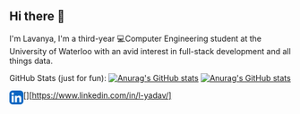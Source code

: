## Hi there 👋

I'm Lavanya, I'm a third-year 💻Computer Engineering student at the University of Waterloo with an avid interest in full-stack development and all things data.

GitHub Stats (just for fun):
[![Anurag's GitHub stats](https://github-readme-stats.vercel.app/api?username=LavanyaY2)](https://github.com/anuraghazra/github-readme-stats)
[![Anurag's GitHub stats](https://github-readme-stats.vercel.app/api?username=LavanyaY2&count_private=true&show_icons=true&theme=tokyonight)](https://github.com/anuraghazra/github-readme-stats)


[<img align="left" alt="Lavanya Yadav | LinkedIn" width="25" src="https://github.com/tandpfun/skill-icons/blob/main/icons/LinkedIn.svg"/>][https://www.linkedin.com/in/l-yadav/]


<!--
**LavanyaY2/LavanyaY2** is a ✨ _special_ ✨ repository because its `README.md` (this file) appears on your GitHub profile.

Here are some ideas to get you started:

- 🔭 I’m currently working on ...
- 🌱 I’m currently learning ...
- 👯 I’m looking to collaborate on ...
- 🤔 I’m looking for help with ...
- 💬 Ask me about ...
- 📫 How to reach me: ...
- 😄 Pronouns: ...
- ⚡ Fun fact: ...
-->
